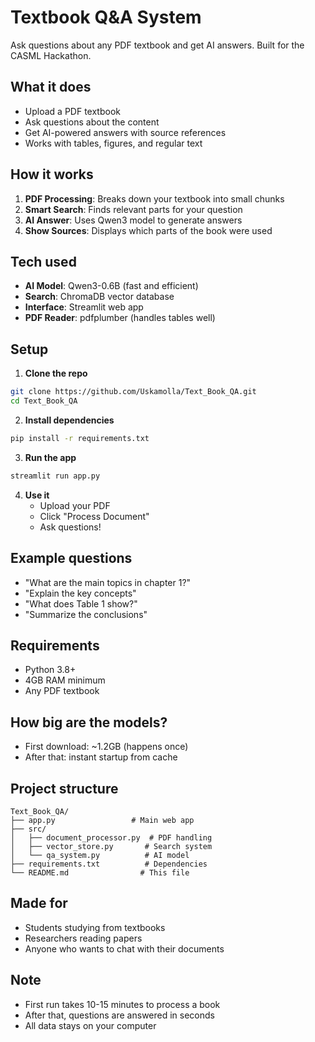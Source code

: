 # Textbook Q&A System

Ask questions about any PDF textbook and get AI answers. Built for the CASML Hackathon.

## What it does

- Upload a PDF textbook
- Ask questions about the content
- Get AI-powered answers with source references
- Works with tables, figures, and regular text

## How it works

1. **PDF Processing**: Breaks down your textbook into small chunks
2. **Smart Search**: Finds relevant parts for your question
3. **AI Answer**: Uses Qwen3 model to generate answers
4. **Show Sources**: Displays which parts of the book were used

## Tech used

- **AI Model**: Qwen3-0.6B (fast and efficient)
- **Search**: ChromaDB vector database
- **Interface**: Streamlit web app
- **PDF Reader**: pdfplumber (handles tables well)

## Setup

1. **Clone the repo**
```bash
git clone https://github.com/Uskamolla/Text_Book_QA.git
cd Text_Book_QA
```

2. **Install dependencies**
```bash
pip install -r requirements.txt
```

3. **Run the app**
```bash
streamlit run app.py
```

4. **Use it**
   - Upload your PDF
   - Click "Process Document" 
   - Ask questions!

## Example questions

- "What are the main topics in chapter 1?"
- "Explain the key concepts"
- "What does Table 1 show?"
- "Summarize the conclusions"



## Requirements

- Python 3.8+
- 4GB RAM minimum
- Any PDF textbook

## How big are the models?

- First download: ~1.2GB (happens once)
- After that: instant startup from cache

## Project structure

```
Text_Book_QA/
├── app.py                 # Main web app
├── src/
│   ├── document_processor.py  # PDF handling
│   ├── vector_store.py       # Search system
│   └── qa_system.py          # AI model
├── requirements.txt          # Dependencies
└── README.md                # This file
```

## Made for

- Students studying from textbooks
- Researchers reading papers
- Anyone who wants to chat with their documents

## Note

- First run takes 10-15 minutes to process a book
- After that, questions are answered in seconds
- All data stays on your computer